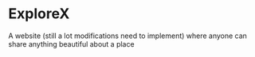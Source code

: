 # ExploreX
A website (still a lot modifications need to implement) where anyone can share anything beautiful about a place
